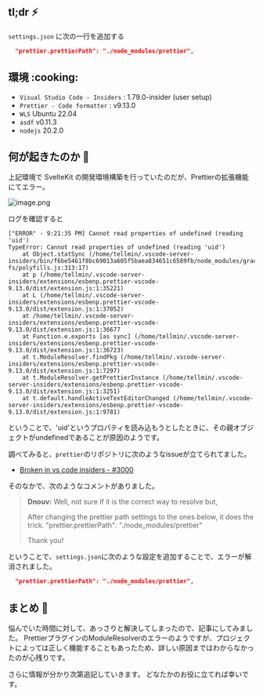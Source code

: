 <!--
title:   PrettierのVSCode拡張機能でエラーが発生する件の記事
tags:    VSCode, prettier
id:      
private: false
-->

## tl;dr :zap:

`settings.json` に次の一行を追加する

```json
  "prettier.prettierPath": "./node_modules/prettier",
```

## 環境 :cooking:

- `Visual Studio Code - Insiders` : 1.79.0-insider (user setup)
- `Prettier - Code formatter` : v9.13.0
- `WLS` Ubuntu 22.04
- `asdf` v0.11.3
- `nodejs` 20.2.0

## 何が起きたのか :thinking:

上記環境で SvelteKit の開発環境構築を行っていたのだが、Prettierの拡張機能にてエラー。

![image.png](https://qiita-image-store.s3.ap-northeast-1.amazonaws.com/0/2566826/fe45a90c-26e4-7eed-b95e-4883d6615314.png)

ログを確認すると

```log
["ERROR" - 9:21:35 PM] Cannot read properties of undefined (reading 'uid')
TypeError: Cannot read properties of undefined (reading 'uid')
    at Object.statSync (/home/tellmin/.vscode-server-insiders/bin/f6be5461f8bc69013a605f5baea834651c6589fb/node_modules/graceful-fs/polyfills.js:313:17)
    at p (/home/tellmin/.vscode-server-insiders/extensions/esbenp.prettier-vscode-9.13.0/dist/extension.js:1:35221)
    at L (/home/tellmin/.vscode-server-insiders/extensions/esbenp.prettier-vscode-9.13.0/dist/extension.js:1:37052)
    at /home/tellmin/.vscode-server-insiders/extensions/esbenp.prettier-vscode-9.13.0/dist/extension.js:1:36677
    at Function.e.exports [as sync] (/home/tellmin/.vscode-server-insiders/extensions/esbenp.prettier-vscode-9.13.0/dist/extension.js:1:36723)
    at t.ModuleResolver.findPkg (/home/tellmin/.vscode-server-insiders/extensions/esbenp.prettier-vscode-9.13.0/dist/extension.js:1:7297)
    at t.ModuleResolver.getPrettierInstance (/home/tellmin/.vscode-server-insiders/extensions/esbenp.prettier-vscode-9.13.0/dist/extension.js:1:3251)
    at t.default.handleActiveTextEditorChanged (/home/tellmin/.vscode-server-insiders/extensions/esbenp.prettier-vscode-9.13.0/dist/extension.js:1:9781)
```

ということで、'uid'というプロパティを読み込もうとしたときに、その親オブジェクトがundefinedであることが原因のようです。

調べてみると、`prettier`のリポジトリに次のようなissueが立てられてました。

- [Broken in vs code insiders - #3000](https://github.com/prettier/prettier-vscode/issues/3000)

そのなかで、次のようなコメントがありました。

> **Dnouv:**
> Well, not sure if it is the correct way to resolve but,
> 
> After changing the prettier path settings to the ones below, it does the trick.
> "prettier.prettierPath": "./node_modules/prettier"
> 
> Thank you!

ということで、`settings.json`に次のような設定を追加することで、エラーが解消されました。

```json
  "prettier.prettierPath": "./node_modules/prettier",
```

## まとめ :memo:

悩んでいた時間に対して、あっさりと解決してしまったので、記事にしてみました。
PrettierプラグインのModuleResolverのエラーのようですが、プロジェクトによっては正しく機能することもあったため、詳しい原因まではわからなかったのが心残りです。

さらに情報が分かり次第追記していきます。
どなたかのお役に立てれば幸いです。